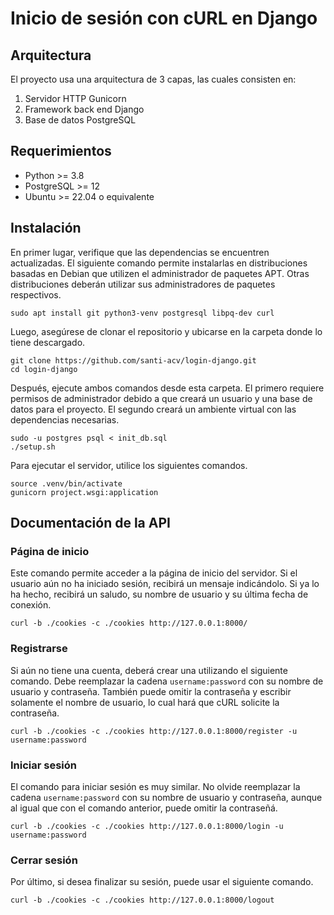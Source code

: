 # Inicio de sesión con cURL en Django

## Arquitectura

El proyecto usa una arquitectura de 3 capas, las cuales consisten en:

1. Servidor HTTP Gunicorn
2. Framework back end Django
3. Base de datos PostgreSQL

## Requerimientos

* Python >= 3.8
* PostgreSQL >= 12
* Ubuntu >= 22.04 o equivalente

## Instalación

En primer lugar, verifique que las dependencias se encuentren actualizadas. El siguiente comando permite instalarlas en distribuciones basadas en Debian que utilizen el administrador de paquetes APT. Otras distribuciones deberán utilizar sus administradores de paquetes respectivos.
```
sudo apt install git python3-venv postgresql libpq-dev curl
```

Luego, asegúrese de clonar el repositorio y ubicarse en la carpeta donde lo tiene descargado.
```
git clone https://github.com/santi-acv/login-django.git
cd login-django
```

Después, ejecute ambos comandos desde esta carpeta. El primero requiere permisos de administrador debido a que creará un usuario y una base de datos para el proyecto. El segundo creará un ambiente virtual con las dependencias necesarias.
```
sudo -u postgres psql < init_db.sql
./setup.sh
```

Para ejecutar el servidor, utilice los siguientes comandos.
```
source .venv/bin/activate
gunicorn project.wsgi:application
```


## Documentación de la API

### Página de inicio

Este comando permite acceder a la página de inicio del servidor. Si el usuario aún no ha iniciado sesión, recibirá un mensaje indicándolo. Si ya lo ha hecho, recibirá un saludo, su nombre de usuario y su última fecha de conexión.

```
curl -b ./cookies -c ./cookies http://127.0.0.1:8000/
```

### Registrarse

Si aún no tiene una cuenta, deberá crear una utilizando el siguiente comando. Debe reemplazar la cadena `username:password` con su nombre de usuario y contraseña. También puede omitir la contraseña y escribir solamente el nombre de usuario, lo cual hará que cURL solicite la contraseña.

```
curl -b ./cookies -c ./cookies http://127.0.0.1:8000/register -u username:password
```

### Iniciar sesión

El comando para iniciar sesión es muy similar. No olvide reemplazar la cadena ```username:password``` con su nombre de usuario y contraseña, aunque al igual que con el comando anterior, puede omitir la contraseñá.

```
curl -b ./cookies -c ./cookies http://127.0.0.1:8000/login -u username:password
```

### Cerrar sesión

Por último, si desea finalizar su sesión, puede usar el siguiente comando.

```
curl -b ./cookies -c ./cookies http://127.0.0.1:8000/logout
```
